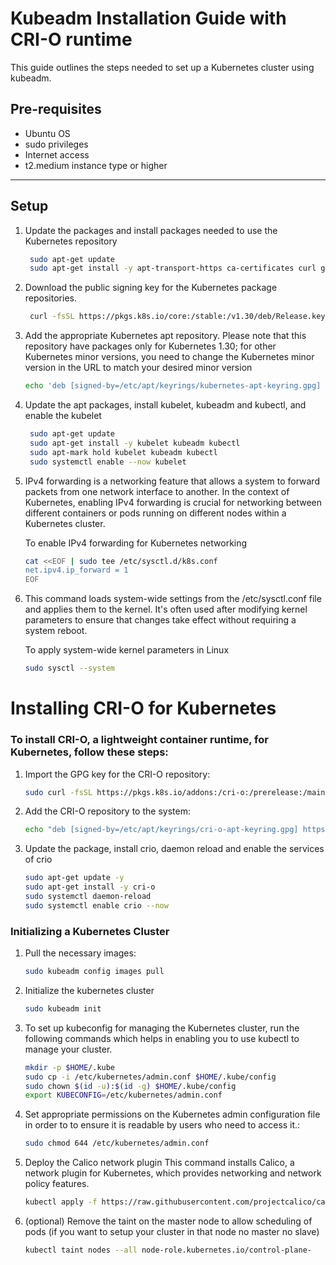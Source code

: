 # Kubeadm Installation Guide with CRI-O runtime

This guide outlines the steps needed to set up a Kubernetes cluster using kubeadm.

## Pre-requisites

- Ubuntu OS 
- sudo privileges
- Internet access
- t2.medium instance type or higher

---

## Setup

1. Update the packages and install packages needed to use the Kubernetes repository


   ```bash
    sudo apt-get update
    sudo apt-get install -y apt-transport-https ca-certificates curl gpg
   ```
2. Download the public signing key for the Kubernetes package repositories.

   ```bash
    curl -fsSL https://pkgs.k8s.io/core:/stable:/v1.30/deb/Release.key | sudo gpg --dearmor -o /etc/apt/keyrings/kubernetes-apt-keyring.gpg
   ```
   
 3. Add the appropriate Kubernetes apt repository. Please note that this repository have packages only for Kubernetes 1.30; for other Kubernetes minor versions, you need to change the Kubernetes minor version in the URL to match your desired minor version

    ```bash
    echo 'deb [signed-by=/etc/apt/keyrings/kubernetes-apt-keyring.gpg] https://pkgs.k8s.io/core:/stable:/v1.30/deb/ /' | sudo tee /etc/apt/sources.list.d/kubernetes.list
    ```

4. Update the apt packages, install kubelet, kubeadm and kubectl, and enable the kubelet

   ```bash
    sudo apt-get update
    sudo apt-get install -y kubelet kubeadm kubectl
    sudo apt-mark hold kubelet kubeadm kubectl
    sudo systemctl enable --now kubelet
   ```

5. IPv4 forwarding is a networking feature that allows a system to forward packets from one network interface to another. In the context of Kubernetes, enabling IPv4 forwarding is crucial for networking between different containers or pods running on different nodes within a Kubernetes cluster.

   To enable IPv4 forwarding for Kubernetes networking

      ```bash
      cat <<EOF | sudo tee /etc/sysctl.d/k8s.conf
      net.ipv4.ip_forward = 1
      EOF
      ```
6. This command loads system-wide settings from the /etc/sysctl.conf file and applies them to the kernel. It's often used after modifying kernel parameters to ensure that changes take effect without requiring a system reboot.
   
   To apply system-wide kernel parameters in Linux

   ```bash
   sudo sysctl --system
   ```


# Installing CRI-O for Kubernetes

### To install CRI-O, a lightweight container runtime, for Kubernetes, follow these steps:

1. Import the GPG key for the CRI-O repository:
   
   ```sh
   sudo curl -fsSL https://pkgs.k8s.io/addons:/cri-o:/prerelease:/main/deb/Release.key | sudo gpg --dearmor -o /etc/apt/keyrings/cri-o-apt-keyring.gpg

2. Add the CRI-O repository to the system:

     ```bash
     echo "deb [signed-by=/etc/apt/keyrings/cri-o-apt-keyring.gpg] https://pkgs.k8s.io/addons:/cri-o:/prerelease:/main/deb/ /" | sudo tee /etc/apt/sources.list.d/cri-o.list   
     ```

3. Update the package, install crio, daemon reload and enable the services of crio

      ```bash
      sudo apt-get update -y
      sudo apt-get install -y cri-o
      sudo systemctl daemon-reload
      sudo systemctl enable crio --now   
      ```
   

### Initializing a Kubernetes Cluster

1. Pull the necessary images:

   ```bash
   sudo kubeadm config images pull
   ```
   
2. Initialize the kubernetes cluster
   
   ```bash
   sudo kubeadm init
   ```
   
3. To set up kubeconfig for managing the Kubernetes cluster, run the following commands which helps in enabling you to use kubectl to manage your cluster.
 

    ```bash
   mkdir -p $HOME/.kube
   sudo cp -i /etc/kubernetes/admin.conf $HOME/.kube/config
   sudo chown $(id -u):$(id -g) $HOME/.kube/config
   export KUBECONFIG=/etc/kubernetes/admin.conf
   ```

4. Set appropriate permissions on the Kubernetes admin configuration file in order to to ensure it is readable by users who need to access it.:


   ```bash
   sudo chmod 644 /etc/kubernetes/admin.conf
   ```

5. Deploy the Calico network plugin
   This command installs Calico, a network plugin for Kubernetes, which provides networking and network policy features.

   ```bash
   kubectl apply -f https://raw.githubusercontent.com/projectcalico/calico/v3.26.0/manifests/calico.yaml
   ```

6. (optional)  Remove the taint on the master node to allow scheduling of pods  (if you want to setup your cluster in that node no master no slave)

   ```bash
   kubectl taint nodes --all node-role.kubernetes.io/control-plane-
   ```


